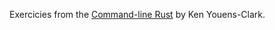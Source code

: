 Exercicies from the [Command-line Rust](https://www.oreilly.com/library/view/command-line-rust/9781098109424/) by Ken Youens-Clark.
